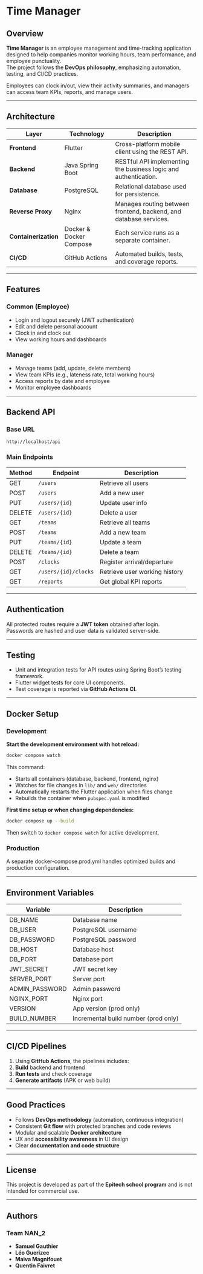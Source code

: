 # Time Manager

## Overview
**Time Manager** is an employee management and time-tracking application designed to help companies monitor working hours, team performance, and employee punctuality.  
The project follows the **DevOps philosophy**, emphasizing automation, testing, and CI/CD practices.

Employees can clock in/out, view their activity summaries, and managers can access team KPIs, reports, and manage users.

---

## Architecture

| Layer | Technology | Description |
|-------|-------------|-------------|
| **Frontend** | Flutter | Cross-platform mobile client using the REST API. |
| **Backend** | Java Spring Boot | RESTful API implementing the business logic and authentication. |
| **Database** | PostgreSQL | Relational database used for persistence. |
| **Reverse Proxy** | Nginx | Manages routing between frontend, backend, and database services. |
| **Containerization** | Docker & Docker Compose | Each service runs as a separate container. |
| **CI/CD** | GitHub Actions | Automated builds, tests, and coverage reports. |

---

## Features

### Common (Employee)
- Login and logout securely (JWT authentication)
- Edit and delete personal account
- Clock in and clock out
- View working hours and dashboards

### Manager
- Manage teams (add, update, delete members)
- View team KPIs (e.g., lateness rate, total working hours)
- Access reports by date and employee
- Monitor employee dashboards

---

## Backend API

### Base URL
```http://localhost/api```

### Main Endpoints
| Method | Endpoint | Description |
|--------|-----------|-------------|
| GET | `/users` | Retrieve all users |
| POST | `/users` | Add a new user |
| PUT | `/users/{id}` | Update user info |
| DELETE | `/users/{id}` | Delete a user |
| GET | `/teams` | Retrieve all teams |
| POST | `/teams` | Add a new team |
| PUT | `/teams/{id}` | Update a team |
| DELETE | `/teams/{id}` | Delete a team |
| POST | `/clocks` | Register arrival/departure |
| GET | `/users/{id}/clocks` | Retrieve user working history |
| GET | `/reports` | Get global KPI reports |

---

## Authentication
All protected routes require a **JWT token** obtained after login.  
Passwords are hashed and user data is validated server-side.

---

## Testing
- Unit and integration tests for API routes using Spring Boot’s testing framework.
- Flutter widget tests for core UI components.
- Test coverage is reported via **GitHub Actions CI**.

---

## Docker Setup

### Development

**Start the development environment with hot reload:**
```bash
docker compose watch
```

This command:
- Starts all containers (database, backend, frontend, nginx)
- Watches for file changes in `lib/` and `web/` directories
- Automatically restarts the Flutter application when files change
- Rebuilds the container when `pubspec.yaml` is modified

**First time setup or when changing dependencies:**
```bash
docker compose up --build
```

Then switch to `docker compose watch` for active development.

### Production

A separate docker-compose.prod.yml handles optimized builds and production configuration.

---

## Environment Variables
| Variable       | Description                          |
|----------------|--------------------------------------|
| DB_NAME        | Database name                        |
| DB_USER        | PostgreSQL username                  |
| DB_PASSWORD    | PostgreSQL password                  |
| DB_HOST        | Database host                        |
| DB_PORT        | Database port                        |
| JWT_SECRET     | JWT secret key                       |
| SERVER_PORT    | Server port                          |
| ADMIN_PASSWORD | Admin password                       |
| NGINX_PORT     | Nginx port                           |
| VERSION        | App version (prod only)              |
| BUILD_NUMBER   | Incremental build number (prod only) |

---

## CI/CD Pipelines

1. Using **GitHub Actions**, the pipelines includes:
2. **Build** backend and frontend
3. **Run tests** and check coverage
4. **Generate artifacts** (APK or web build)

---

## Good Practices

- Follows **DevOps methodology** (automation, continuous integration)
- Consistent **Git flow** with protected branches and code reviews
- Modular and scalable **Docker architecture**
- UX and **accessibility awareness** in UI design
- Clear **documentation and code structure**

---

## License

This project is developed as part of the **Epitech school program** and is not intended for commercial use.

---

## Authors

### **Team NAN_2**

- **Samuel Gauthier**
- **Léo Guerizec**
- **Maiva Magnifouet**
- **Quentin Faivret**
